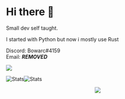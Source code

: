 <h1> Hi there 👋</h1>

<a>
  Small dev self taught.

  I started with Python but now i mostly use Rust
  
  Discord: Bowarc#4159  
  Email: ***REMOVED***
</a>




<a href="https://github.com/Bowarc">
  <img src="https://github-readme-stats.vercel.app/api/top-langs/?username=Bowarc&langs_count=10&exclude_repo=&hide=jupyter%20notebook,vim%20script,cmake,makefile,batchfile,emacs%20lisp&layout=default&card_width=800&hide_border=true&theme=transparent" />
</a>
<!--
<p><img align="center" src="https://github-readme-stats.vercel.app/api/top-langs?username=bowarc&show_icons=true&theme=transparent&hide_border=true&locale=en&layout=compact" alt="bowarc" /></p>
-->

![Stats](https://github-readme-stats.vercel.app/api?username=Bowarc&show_icons=true&theme=transparent&hide_border=true&locale=en&layout=compact)![Stats](https://github-readme-streak-stats.herokuapp.com/?user=Bowarc&hide_border=true&card_width=338&theme=transparent)


<!--
Good but not perfect
![Stats](http://github-profile-summary-cards.vercel.app/api/cards/stats?username=Bowarc&theme=transparent)
-->








<p align="center">
  <a href="https://github.com/Bowarc">
    <img src="https://komarev.com/ghpvc/?username=Bowarc&color=blue&style=flat)" />
  </a>
</p>




</details>

<!--
<p align="center">
  <a href="https://github.com/Bowarc">
    <img src="https://komarev.com/ghpvc/?username=Bowarc&color=blue&style=flat)" />
  </a>
</p>
-->

<!--
**Bowarc/Bowarc** is a ✨ _special_ ✨ repository because its `README.md` (this file) appears on your GitHub profile.

Here are some ideas to get you started:

- 🔭 I’m currently working on ...
- 🌱 I’m currently learning ...
- 👯 I’m looking to collaborate on ...
- 🤔 I’m looking for help with ...
- 💬 Ask me about ...
- 📫 How to reach me: ...
- 😄 Pronouns: ...
- ⚡ Fun fact: ...
-->
